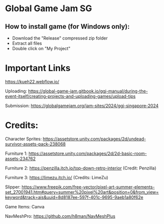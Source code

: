 # Global Game Jam SG

## How to install game (for Windows only):

- Download the "Release" compressed zip folder
- Extract all files
- Double click on "My Project"

# Important Links

https://kueh22.webflow.io/

Uploading: https://global-game-jam.gitbook.io/ggj-manual/during-the-event-itself/creating-projects-and-uploading-games/upload-tips

Submission: https://globalgamejam.org/jam-sites/2024/ggj-singapore-2024

# Credits:

Character Sprites: https://assetstore.unity.com/packages/2d/undead-survivor-assets-pack-238068

Furniture 1: https://assetstore.unity.com/packages/2d/2d-basic-room-assets-234762

Furniture 2: https://penzilla.itch.io/top-down-retro-interior (Credit: Penzilla)

Furniture 3: https://limezu.itch.io/ (Credits: LimeZu)

Slipper: https://www.freepik.com/free-vector/pixel-art-summer-elements-set_27001941.htm#query=summer%20pixel%20art&position=0&from_view=keyword&track=ais&uuid=8d8187ee-597f-401c-9695-9aeb1a80f62e

Game Items: Canva

NavMeshPro: https://github.com/h8man/NavMeshPlus
